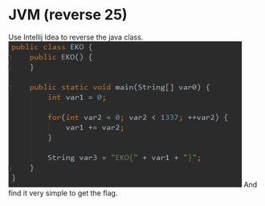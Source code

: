 # JVM (reverse 25)
Use Intellij Idea to reverse the java class.  
![](reversed.jpg)
And find it very simple to get the flag.
